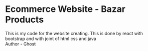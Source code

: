 # Ecommerce Website - Bazar Products
This is my code for the website creating.
This is done by react with bootstrap and with joint of html css and java
<br>
Author - Ghost

